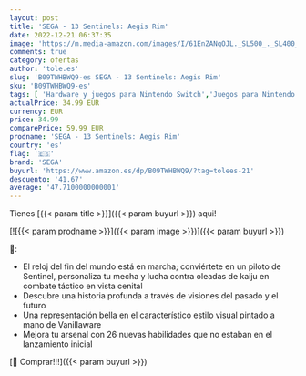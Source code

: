 ```yaml
---
layout: post
title: 'SEGA - 13 Sentinels: Aegis Rim'
date: 2022-12-21 06:37:35
image: 'https://m.media-amazon.com/images/I/61EnZANqOJL._SL500_._SL400_.jpg'
comments: true
category: ofertas
author: 'tole.es'
slug: 'B09TWHBWQ9-es SEGA - 13 Sentinels: Aegis Rim'
sku: 'B09TWHBWQ9-es'
tags: [ 'Hardware y juegos para Nintendo Switch','Juegos para Nintendo Switch','Videojuegos','sega','🇪🇸', ]
actualPrice: 34.99 EUR
currency: EUR
price: 34.99
comparePrice: 59.99 EUR
prodname: 'SEGA - 13 Sentinels: Aegis Rim'
country: 'es'
flag: '🇪🇸'
brand: 'SEGA'
buyurl: 'https://www.amazon.es/dp/B09TWHBWQ9/?tag=tolees-21'
descuento: '41.67'
average: '47.7100000000001'
---
```


Tienes [{{< param title >}}]({{< param buyurl >}}) aqui!

[![{{< param prodname >}}]({{< param image >}})]({{< param buyurl >}})

🔎:

- El reloj del fin del mundo está en marcha; conviértete en un piloto de Sentinel, personaliza tu mecha y lucha contra oleadas de kaiju en combate táctico en vista cenital
- Descubre una historia profunda a través de visiones del pasado y el futuro
- Una representación bella en el característico estilo visual pintado a mano de Vanillaware
- Mejora tu arsenal con 26 nuevas habilidades que no estaban en el lanzamiento inicial

[🛒 Comprar!!!]({{< param buyurl >}})
